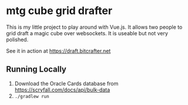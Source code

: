 # mtg cube grid drafter

This is my little project to play around with Vue.js. It allows two people to
grid draft a magic cube over websockets. It is useable but not very polished.

See it in action at https://draft.bitcrafter.net


## Running Locally

1. Download the Oracle Cards database from https://scryfall.com/docs/api/bulk-data
2. `./gradlew run`
